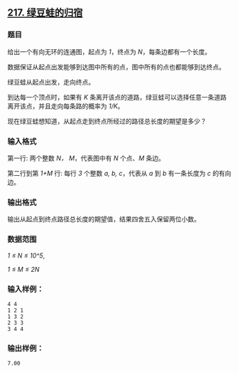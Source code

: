 ## [217. 绿豆蛙的归宿](https://www.acwing.com/problem/content/219/)

### 题目

给出一个有向无环的连通图，起点为 *1*，终点为 *N*，每条边都有一个长度。

数据保证从起点出发能够到达图中所有的点，图中所有的点也都能够到达终点。

绿豆蛙从起点出发，走向终点。

到达每一个顶点时，如果有 *K* 条离开该点的道路，绿豆蛙可以选择任意一条道路离开该点，并且走向每条路的概率为 *1/K*。

现在绿豆蛙想知道，从起点走到终点所经过的路径总长度的期望是多少？

### 输入格式

第一行: 两个整数 *N， M*，代表图中有 *N* 个点、*M* 条边。

第二行到第 *1+M* 行: 每行 *3* 个整数 *a, b, c*，代表从 *a* 到 *b* 有一条长度为 *c* 的有向边。

### 输出格式

输出从起点到终点路径总长度的期望值，结果四舍五入保留两位小数。

### 数据范围

*1 ≤ N ≤ 10^5*,

*1 ≤ M ≤ 2N*

### 输入样例：

```
4 4
1 2 1
1 3 2
2 3 3
3 4 4
```

### 输出样例：

```
7.00
```
